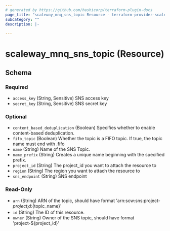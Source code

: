 ```yaml
---
# generated by https://github.com/hashicorp/terraform-plugin-docs
page_title: "scaleway_mnq_sns_topic Resource - terraform-provider-scaleway"
subcategory: ""
description: |-
  
---
```


# scaleway_mnq_sns_topic (Resource)





<!-- schema generated by tfplugindocs -->
## Schema

### Required

- `access_key` (String, Sensitive) SNS access key
- `secret_key` (String, Sensitive) SNS secret key

### Optional

- `content_based_deduplication` (Boolean) Specifies whether to enable content-based deduplication.
- `fifo_topic` (Boolean) Whether the topic is a FIFO topic. If true, the topic name must end with .fifo
- `name` (String) Name of the SNS Topic.
- `name_prefix` (String) Creates a unique name beginning with the specified prefix.
- `project_id` (String) The project_id you want to attach the resource to
- `region` (String) The region you want to attach the resource to
- `sns_endpoint` (String) SNS endpoint

### Read-Only

- `arn` (String) ARN of the topic, should have format 'arn:scw:sns:project-${project_id}:${topic_name}'
- `id` (String) The ID of this resource.
- `owner` (String) Owner of the SNS topic, should have format 'project-${project_id}'
